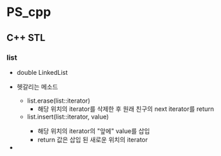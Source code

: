 # PS_cpp

## C++ STL
### list
- double LinkedList

- 헷갈리는 메소드 
  - list.erase(list::iterator)
    - 해당 위치의 iterator를 삭제한 후 원래 친구의 next iterator를 return
  - list.insert(list::iterator, <T> value)
    - 해당 위치의 iterator의 "앞에" value를 삽입
    - return 값은 삽입 된 새로운 위치의 iterator
-  
 
